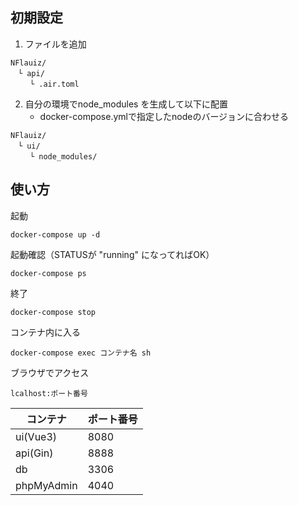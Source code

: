 ## 初期設定
1. ファイルを追加
```
NFlauiz/
　└ api/
　 　└ .air.toml
```

2. 自分の環境でnode_modules を生成して以下に配置
    * docker-compose.ymlで指定したnodeのバージョンに合わせる
```
NFlauiz/
　└ ui/
　 　└ node_modules/
```

## 使い方
起動
```
docker-compose up -d
```

起動確認（STATUSが "running" になってればOK）
```
docker-compose ps
```

終了
```
docker-compose stop
```

コンテナ内に入る
```
docker-compose exec コンテナ名 sh
```

ブラウザでアクセス
```
lcalhost:ポート番号
```
|  コンテナ  |  ポート番号  |
| ---- | ---- |
|  ui(Vue3)  |  8080  |
| api(Gin) | 8888 |
|  db  |  3306  |
|  phpMyAdmin  |  4040  |
